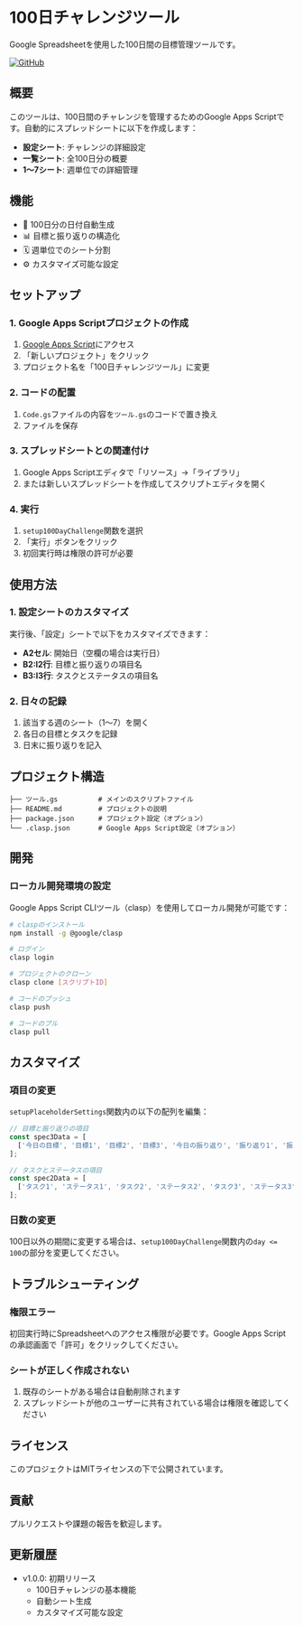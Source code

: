 # 100日チャレンジツール

Google Spreadsheetを使用した100日間の目標管理ツールです。

[![GitHub](https://img.shields.io/badge/GitHub-100day--challenge--tool-blue)](https://github.com/abobonbo05/100day-challenge-tool)

## 概要

このツールは、100日間のチャレンジを管理するためのGoogle Apps Scriptです。自動的にスプレッドシートに以下を作成します：

- **設定シート**: チャレンジの詳細設定
- **一覧シート**: 全100日分の概要
- **1〜7シート**: 週単位での詳細管理

## 機能

- 📅 100日分の日付自動生成
- 📊 目標と振り返りの構造化
- 🗓️ 週単位でのシート分割
- ⚙️ カスタマイズ可能な設定

## セットアップ

### 1. Google Apps Scriptプロジェクトの作成

1. [Google Apps Script](https://script.google.com)にアクセス
2. 「新しいプロジェクト」をクリック
3. プロジェクト名を「100日チャレンジツール」に変更

### 2. コードの配置

1. `Code.gs`ファイルの内容を`ツール.gs`のコードで置き換え
2. ファイルを保存

### 3. スプレッドシートとの関連付け

1. Google Apps Scriptエディタで「リソース」→「ライブラリ」
2. または新しいスプレッドシートを作成してスクリプトエディタを開く

### 4. 実行

1. `setup100DayChallenge`関数を選択
2. 「実行」ボタンをクリック
3. 初回実行時は権限の許可が必要

## 使用方法

### 1. 設定シートのカスタマイズ

実行後、「設定」シートで以下をカスタマイズできます：

- **A2セル**: 開始日（空欄の場合は実行日）
- **B2:I2行**: 目標と振り返りの項目名
- **B3:I3行**: タスクとステータスの項目名

### 2. 日々の記録

1. 該当する週のシート（1〜7）を開く
2. 各日の目標とタスクを記録
3. 日末に振り返りを記入

## プロジェクト構造

```
├── ツール.gs          # メインのスクリプトファイル
├── README.md         # プロジェクトの説明
├── package.json      # プロジェクト設定（オプション）
└── .clasp.json       # Google Apps Script設定（オプション）
```

## 開発

### ローカル開発環境の設定

Google Apps Script CLIツール（clasp）を使用してローカル開発が可能です：

```bash
# claspのインストール
npm install -g @google/clasp

# ログイン
clasp login

# プロジェクトのクローン
clasp clone [スクリプトID]

# コードのプッシュ
clasp push

# コードのプル
clasp pull
```

## カスタマイズ

### 項目の変更

`setupPlaceholderSettings`関数内の以下の配列を編集：

```javascript
// 目標と振り返りの項目
const spec3Data = [
  ['今日の目標', '目標1', '目標2', '目標3', '今日の振り返り', '振り返り1', '振り返り2', '振り返り3']
];

// タスクとステータスの項目
const spec2Data = [
  ['タスク1', 'ステータス1', 'タスク2', 'ステータス2', 'タスク3', 'ステータス3', 'タスク4', 'ステータス4']
];
```

### 日数の変更

100日以外の期間に変更する場合は、`setup100DayChallenge`関数内の`day <= 100`の部分を変更してください。

## トラブルシューティング

### 権限エラー

初回実行時にSpreadsheetへのアクセス権限が必要です。Google Apps Scriptの承認画面で「許可」をクリックしてください。

### シートが正しく作成されない

1. 既存のシートがある場合は自動削除されます
2. スプレッドシートが他のユーザーに共有されている場合は権限を確認してください

## ライセンス

このプロジェクトはMITライセンスの下で公開されています。

## 貢献

プルリクエストや課題の報告を歓迎します。

## 更新履歴

- v1.0.0: 初期リリース
  - 100日チャレンジの基本機能
  - 自動シート生成
  - カスタマイズ可能な設定
